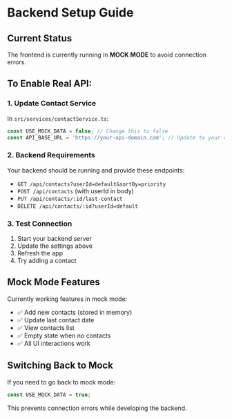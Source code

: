 # Backend Setup Guide

## Current Status

The frontend is currently running in **MOCK MODE** to avoid connection errors.

## To Enable Real API:

### 1. Update Contact Service

In `src/services/contactService.ts`:

```typescript
const USE_MOCK_DATA = false; // Change this to false
const API_BASE_URL = 'https://your-api-domain.com'; // Update to your real API URL
```

### 2. Backend Requirements

Your backend should be running and provide these endpoints:

- `GET /api/contacts?userId=default&sortBy=priority`
- `POST /api/contacts` (with userId in body)
- `PUT /api/contacts/:id/last-contact`
- `DELETE /api/contacts/:id?userId=default`

### 3. Test Connection

1. Start your backend server
2. Update the settings above
3. Refresh the app
4. Try adding a contact

## Mock Mode Features

Currently working features in mock mode:

- ✅ Add new contacts (stored in memory)
- ✅ Update last contact date
- ✅ View contacts list
- ✅ Empty state when no contacts
- ✅ All UI interactions work

## Switching Back to Mock

If you need to go back to mock mode:

```typescript
const USE_MOCK_DATA = true;
```

This prevents connection errors while developing the backend.
